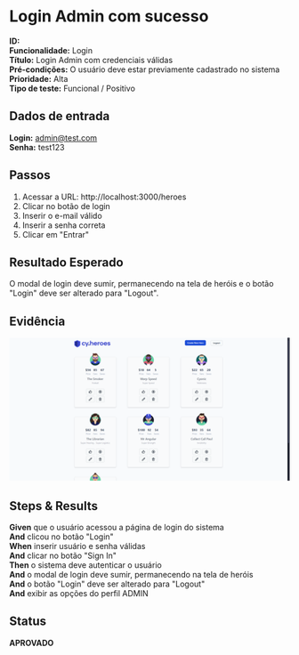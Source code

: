 # Login Admin com sucesso

**ID:**  
**Funcionalidade:** Login  
**Título:** Login Admin com credenciais válidas  
**Pré-condições:** O usuário deve estar previamente cadastrado no sistema  
**Prioridade:** Alta  
**Tipo de teste:** Funcional / Positivo  



## Dados de entrada

**Login:** admin@test.com  
**Senha:** test123  



## Passos

1. Acessar a URL: http://localhost:3000/heroes  
2. Clicar no botão de login  
3. Inserir o e-mail válido  
4. Inserir a senha correta  
5. Clicar em "Entrar"  



## Resultado Esperado

O modal de login deve sumir, permanecendo na tela de heróis e o botão "Login" deve ser alterado para "Logout".  



## Evidência

![Login com sucesso](../evidencias/login-sucesso-adm.png)  



## Steps & Results

**Given** que o usuário acessou a página de login do sistema  
**And** clicou no botão "Login"  
**When** inserir usuário e senha válidas  
**And** clicar no botão "Sign In"  
**Then** o sistema deve autenticar o usuário  
**And** o modal de login deve sumir, permanecendo na tela de heróis  
**And** o botão "Login" deve ser alterado para "Logout"  
**And** exibir as opções do perfil ADMIN  



## Status

**APROVADO**  
